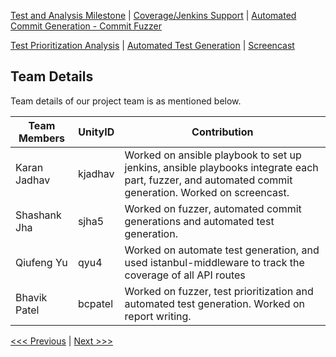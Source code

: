[Test and Analysis Milestone](../README.md) | [Coverage/Jenkins Support](/reports/Coverage.md) | [Automated Commit Generation - Commit Fuzzer](/reports/Fuzzer.md)

[Test Prioritization Analysis](/reports/TestPrioritization.md) | [Automated Test Generation](/reports/TestGeneration.md) | [Screencast](/reports/Screencast.md)

Team Details
----------------------------------

Team details of our project team is as mentioned below. 

|__Team Members__        |    __UnityID__  |   __Contribution__  |
-------------------------|-----------------|---------------------|
|  Karan Jadhav          |    kjadhav             | Worked on ansible playbook to set up jenkins, ansible playbooks integrate each part, fuzzer, and automated commit generation. Worked on screencast.                   |
|  Shashank Jha          |    sjha5        | Worked on fuzzer, automated commit generations and automated test generation.|
|  Qiufeng Yu            |    qyu4         | Worked on automate test generation, and used istanbul-middleware to track the coverage of all API routes|
|  Bhavik Patel          |    bcpatel      | Worked on fuzzer, test prioritization and automated test generation. Worked on report writing.|

[<<< Previous](/reports/TestGeneration.md) | [Next >>>](/reports/Screencast.md)
